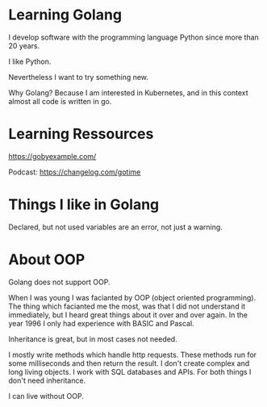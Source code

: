 # Learning Golang

I develop software with the programming language Python since more than 20 years.

I like Python.

Nevertheless I want to try something new.

Why Golang? Because I am interested in Kubernetes, and in this context almost
all code is written in go.

# Learning Ressources

https://gobyexample.com/

Podcast: https://changelog.com/gotime


# Things I like in Golang

Declared, but not used variables are an error, not just a warning.

# About OOP

Golang does not support OOP.

When I was young I was facianted by OOP (object oriented programming). The thing
which facianted me the most, was that I did not understand it immediately, but I heard
great things about it over and over again. In the year 1996 I only had experience with
BASIC and Pascal.

Inheritance is great, but in most cases not needed.

I mostly write methods which handle http requests. These methods run for some milliseconds and then
return the result. I don't create complex and long living objects. I work with SQL databases and APIs. 
For both things I don't need inheritance.

I can live without OOP.



